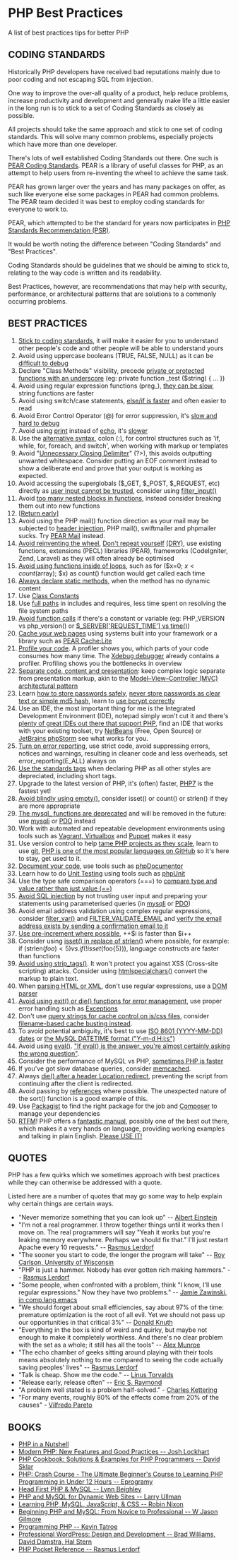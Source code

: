 # PHP Best Practices
A list of best practices tips for better PHP

## CODING STANDARDS

Historically PHP developers have received bad reputations mainly due to poor coding and not escaping SQL from injection.

One way to improve the over-all quality of a product, help reduce problems, increase productivity and development and generally make life a little easier in the long run is to stick to a set of Coding Standards as closely as possible.

All projects should take the same approach and stick to one set of coding standards. This will solve many common problems, especially projects which have more than one developer.

There's lots of well established Coding Standards out there. One such is [PEAR Coding Standards](http://pear.php.net/manual/en/standards.php). PEAR is a library of useful classes for PHP, as an attempt to help users from re-inventing the wheel to achieve the same task.

PEAR has grown larger over the years and has many packages on offer, as such like everyone else some packages in PEAR had common problems. The PEAR team decided it was best to employ coding standards for everyone to work to.

PEAR, which attempted to be the standard for years now participates in [PHP Standards Recommendation (PSR)](http://www.php-fig.org/psr/).

It would be worth noting the difference between "Coding Standards" and "Best Practices".

Coding Standards should be guidelines that we should be aiming to stick to, relating to the way code is written and its readability.

Best Practices, however, are recommendations that may help with security, performance, or architectural patterns that are solutions to a commonly occurring problems.

## BEST PRACTICES

1. [Stick to coding standards](http://talks.php.net/show/php-best-practices/15), it will make it easier for you to understand other people's code and other people will be able to understand yours
2. Avoid using uppercase booleans (TRUE, FALSE, NULL) as it can be [difficult to debug](http://3v4l.org/4Ze6h)
3. Declare "Class Methods" visibility, precede [private or protected functions with an underscore](http://framework.zend.com/manual/1.12/en/coding-standard.naming-conventions.html) (eg: private function _test ($string) { ... })
4. Avoid using regular expression functions (preg_), [they can be slow](http://talks.php.net/show/php-best-practices/36), string functions are faster
5. Avoid using switch/case statements, [else/if is faster](http://wayback.archive.org/web/20100706232020/http://www.php.lt/benchmark/phpbench.php) and often easier to read
6. Avoid Error Control Operator (@) for error suppression, it's [slow and hard to debug](http://michelf.com/weblog/2005/bad-uses-of-the-at-operator/)
7. Avoid using [print](http://www.php.net/print) instead of [echo](http://www.php.net/echo), it's [slower](http://www.phpbench.com/)
8. Use the [alternative syntax](http://php.net/manual/en/control-structures.alternative-syntax.php), colon (:), for control structures such as 'if, while, for, foreach, and switch', when working with markup or templates
9. Avoid "[Unnecessary Closing Delimiter](https://blogs.oracle.com/netbeansphp/entry/improve_your_code_with_new)" (?>), this avoids outputting unwanted whitespace. Consider putting an EOF comment instead to show a deliberate end and prove that your output is working as expected.
10. Avoid accessing the superglobals ($_GET, $_POST, $_REQUEST, etc) directly as [user input cannot be trusted](http://talks.php.net/show/php-best-practices/19), consider using [filter_input()](http://www.php.net/filter_input)
11. Avoid [too many nested blocks in functions](http://phpmd.org/rules/codesize.html), instead consider breaking them out into new functions
12. [[Return early]](https://gist.github.com/jpswade/624074588ec55efd7537)
13. Avoid using the PHP mail() function direction as your mail may be subjected to [header injection](http://www.php.net/manual/en/function.mail.php#56788), PHP mail(), swiftmailer and phpmailer sucks. Try [PEAR Mail](http://pear.php.net/package/mail) instead.
14. [Avoid reinventing the wheel](http://talks.php.net/show/php-best-practices/6), [Don't repeat yourself](http://reinholdweber.com/php/php-programmers-evolution-scribble/) [(DRY)](http://en.wikipedia.org/wiki/Don't_repeat_yourself), use existing functions, extensions (PECL) libraries (PEAR), frameworks (CodeIgniter, Zend, Laravel) as they will often already be optimised
15. [Avoid using functions inside of loops](http://wayback.archive.org/web/20100706232020/http://www.php.lt/benchmark/phpbench.php), such as for ($x=0; $x < count($array); $x) as count() function would get called each time
16. [Always declare static methods](http://www.ilia.ws/files/zend_performance.pdf), when the method has no dynamic content
17. Use [Class Constants](http://www.ilia.ws/files/zend_performance.pdf)
18. Use [full paths](http://wayback.archive.org/web/20100201223601/http://t3.dotgnu.info/blog/php/include_once-mostly-harmless.html) in includes and requires, less time spent on resolving the file system paths
19. [Avoid function calls](http://www.ilia.ws/files/zend_performance.pdf) if there's a constant or variable (eg: PHP_VERSION vs php_version() or [$_SERVER['REQUEST_TIME'] vs time()](http://www.php.net/time))
20. [Cache your web pages](http://phplens.com/phpeverywhere/tuning-apache-php) using systems built into your framework or a library such as [PEAR Cache:Lite](http://pear.php.net/Cache_Lite)
21. [Profile your code](http://talks.php.net/show/php-best-practices/39). A profiler shows you, which parts of your code consumes how many time. The [Xdebug debugger](http://xdebug.org/) already contains a profiler. Profiling shows you the bottlenecks in overview
22. [Separate code, content and presentation](http://wayback.archive.org/web/20090209025333/http://www.ibm.com/developerworks/library/wa-phprock1/index.html): keep complex logic separate from presentation markup, akin to the [Model–View–Controller (MVC) architectural pattern](http://www.slideshare.net/crodas/nonframework-mvc-sites-with-php)
23. Learn [how to store passwords safely](https://alias.io/2010/01/store-passwords-safely-with-php-and-mysql/), [never store passwords as clear text or simple md5 hash](http://talks.php.net/show/php-best-practices/28), learn to [use bcrypt correctly](http://blog.ircmaxell.com/2012/12/seven-ways-to-screw-up-bcrypt.html)
24. Use an IDE, the most important thing for me is the Integrated Development Environment (IDE), notepad simply won't cut it and there's [plenty of great IDEs out there that support PHP](http://www.smashingmagazine.com/2009/02/the-big-php-ides-test-why-use-oneand-which-to-choose/), find an IDE that works with your existing toolset, try [NetBeans](https://netbeans.org/) (Free, Open Source) or [JetBrains phpStorm](http://amzn.to/1J7lh14) see what works for you.
25. [Turn on error reporting](http://talks.php.net/show/php-best-practices/11), use strict code, avoid suppressing errors, notices and warnings, resulting in cleaner code and less overheads, set error_reporting(E_ALL) always on
26. [Use the standards <?php ... ?> tags](http://talks.php.net/show/php-best-practices/10) when declaring PHP as all other styles are depreciated, including short tags.
27. Upgrade to the latest version of PHP, it's (often) faster, [PHP7](http://talks.php.net/oz15#/) is the fastest yet!
28. [Avoid blindly using empty()](http://www.zachstronaut.com/posts/2009/02/09/careful-with-php-empty.html), consider isset() or count() or strlen() if they are more appropriate
29. [The mysql_ functions are deprecated](https://wiki.php.net/rfc/mysql_deprecation) and will be removed in the future: use [mysqli](http://php.net/manual/en/book.mysqli.php) or [PDO](http://php.net/manual/en/ref.pdo-mysql.php) instead
30. Work with automated and repeatable development environments using tools such as [Vagrant, Virtualbox](http://talks.php.net/velocity15#/php_contribute2) and [Puppet](https://puphpet.com/) makes it easy
31. Use version control to help [tame PHP projects as they scale](http://talks.php.net/show/taming-large-scale/0), learn to use [git](https://en.wikipedia.org/wiki/Git_(software)), [PHP is one of the most popular languages on GitHub](http://adambard.com/blog/top-github-languages-2014/) so it's here to stay, get used to it.
32. [Document your code](http://talks.php.net/show/php-best-practices/16), use tools such as [phpDocumentor](http://www.phpdoc.org/)
33. Learn how to do [Unit Testing](http://talks.php.net/show/tdd-dpc7/4) using tools such as [phpUnit](https://phpunit.de/)
34. Use the type safe comparison operators (===) to [compare type and value rather than just value (==)](http://talks.php.net/show/php-best-practices/8)
35. [Avoid SQL injection](http://talks.php.net/show/php-best-practices/21) by not trusting user input and preparing your statements using parameterised queries (in [mysqli](http://php.net/manual/en/mysqli.prepare.php) or [PDO](http://www.php.net/manual/en/pdo.prepare.php))
36. Avoid email address validation using complex regular expressions, consider [filter_var()](http://www.php.net/filter_var) and [FILTER_VALIDATE_EMAIL](http://php.net/manual/en/filter.filters.validate.php) and [verify the email address exists by sending a confirmation email to it](http://davidcel.is/posts/stop-validating-email-addresses-with-regex/)
37. [Use pre-increment where possible](http://talks.php.net/show/php-best-practices/32), ++$i is faster than $i++
38. Consider using [isset() in replace of strlen()](http://blog.dynom.nl/archives/String-length-vs-isset-to-check-string-lengths_20070807_5.html) where possible, for example: if (strlen($foo) < 5) vs. if (!isset($foo{5})), language constructs are faster than functions
39. [Avoid using strip_tags()](http://talks.php.net/show/vrana-security/2). It won't protect you against XSS (Cross-site scripting) attacks. Consider using [htmlspecialchars()](http://www.php.net/htmlspecialchars) convert the markup to plain text.
40. When [parsing HTML or XML](http://wayback.archive.org/web/20090206223245/http://htmlparsing.icenine.ca/doku.php), don't use regular expressions, use a [DOM parser](http://www.php.net/dom)
41. [Avoid using exit() or die() functions for error management](http://www.phpfreaks.com/blog/or-die-must-die), use proper error handling such as [Exceptions](http://php.net/manual/en/language.exceptions.php)
42. Don't use [query strings for cache control on js/css files](http://www.stevesouders.com/blog/2008/08/23/revving-filenames-dont-use-querystring/), consider [filename-based cache busting instead](https://raw.githubusercontent.com/h5bp/server-configs-apache/master/src/web_performance/filename-based_cache_busting.conf).
43. To avoid potential ambiguity, it's best to use [ISO 8601 (YYYY-MM-DD) dates](http://php.net/strtotime) or [the MySQL DATETIME format ("Y-m-d H:i:s")](http://php.net/date)
44. Avoid using [eval()](http://www.php.net/eval). ["If eval() is the answer, you're almost certainly asking the wrong question"](https://books.google.co.uk/books?id=dm2_jgULbBUC&pg=PT115&lpg=PT115&dq=%22If+eval()+is+the+answer,+you%E2%80%99re+almost+certainly+asking+the+wrong+question.%22&source=bl&ots=0jJXPb_imA&sig=BAzHyEOvC4goCQsCX26aQloKYsg&hl=en&sa=X&ved=0CEAQ6AEwBWoVChMI0JebzciryAIViNGACh2AFAG2#v=onepage&q=%22If%20eval()%20is%20the%20answer%2C%20you%E2%80%99re%20almost%20certainly%20asking%20the%20wrong%20question.%22&f=false).
45. Consider the performance of MySQL vs PHP, [sometimes PHP is faster](http://highscalability.com/blog/2010/3/23/digg-4000-performance-increase-by-sorting-in-php-rather-than.html)
46. If you've got slow database queries, consider [memcached](http://code.tutsplus.com/tutorials/turbocharge-your-website-with-memcached--net-23939).
47. Always [die() after a header Location redirect](http://richardlynch.blogspot.co.uk/2007/06/php-header-location-redirect-refresh.html), preventing the script from continuing after the client is redirected.
48. Avoid passing by [references](http://schlueters.de/blog/archives/125-Do-not-use-PHP-references.html) where possible. The unexpected nature of the sort() function is a good example of this.
49. Use [Packagist](https://packagist.org/) to find the right package for the job and [Composer](https://getcomposer.org/) to manage your dependencies
50. [RTFM](http://en.wikipedia.org/wiki/RTFM)! PHP offers a [fantastic manual](http://www.php.net/manual/), possibly one of the best out there, which makes it a very hands on language, providing working examples and talking in plain English. [Please USE IT!](http://xkcd.com/293/)

## QUOTES

PHP has a few quirks which we sometimes approach with best practices while they can otherwise be addressed with a quote.

Listed here are a number of quotes that may go some way to help explain why certain things are certain ways.

* "Never memorize something that you can look up" -- [Albert Einstein](http://www.goodreads.com/quotes/24194-never-memorize-something-that-you-can-look-up)
* "I'm not a real programmer. I throw together things until it works then I move on. The real programmers will say "Yeah it works but you're leaking memory everywhere. Perhaps we should fix that." I'll just restart Apache every 10 requests." -- [Rasmus Lerdorf](http://itc.conversationsnetwork.org/shows/detail3298.html)
* "The sooner you start to code, the longer the program will take" -- [Roy Carlson, University of Wisconsin](http://www.bowdoin.edu/~ltoma/teaching/cs340/spring05/coursestuff/Bentley_BumperSticker.pdf)
* "PHP is just a hammer. Nobody has ever gotten rich making hammers." -- [Rasmus Lerdorf](https://twitter.com/rasmus/status/466911047044300800)
* "Some people, when confronted with a problem, think "I know, I'll use regular expressions." Now they have two problems." -- [Jamie Zawinski, in comp.lang.emacs](http://regex.info/blog/2006-09-15/247)
* "We should forget about small efficiencies, say about 97% of the time: premature optimization is the root of all evil. Yet we should not pass up our opportunities in that critical 3%" -- [Donald Knuth](http://en.wikipedia.org/wiki/Donald_Knuth)
* "Everything in the box is kind of weird and quirky, but maybe not enough to make it completely worthless. And there's no clear problem with the set as a whole; it still has all the tools" -- [Alex Munroe](http://blog.codinghorror.com/the-php-singularity/)
* "The echo chamber of geeks sitting around playing with their tools means absolutely nothing to me compared to seeing the code actually saving peoples' lives" -- [Rasmus Lerdorf](http://www.infoworld.com/article/2609877/web-development/believe-the-hype--php-founder-backs-facebook-s-hiphop-technology.html)
* "Talk is cheap. Show me the code." -- [Linus Torvalds](https://lkml.org/lkml/2000/8/25/132)
* "Release early, release often" -- [Eric S. Raymond](https://en.wikipedia.org/wiki/The_Cathedral_and_the_Bazaar)
* "A problem well stated is a problem half-solved." - [Charles Kettering](http://www.levyinnovation.com/a-problem-well-stated-is-half-solved)
* "For many events, roughly 80% of the effects come from 20% of the causes" - [Vilfredo Pareto](http://www.goodreads.com/author/quotes/386776.Vilfredo_Pareto)

## BOOKS

* [PHP in a Nutshell](http://amzn.to/1RqN67v)
* [Modern PHP: New Features and Good Practices -- Josh Lockhart](http://amzn.to/1MooHQw)
* [PHP Cookbook: Solutions & Examples for PHP Programmers -- David Sklar](http://amzn.to/1Ij4Zmn)
* [PHP: Crash Course - The Ultimate Beginner's Course to Learning PHP Programming in Under 12 Hours -- Eprogramy](http://amzn.to/1Ij5aOJ)
* [Head First PHP & MySQL -- Lynn Beighley](http://amzn.to/1Mop9ye)
* [PHP and MySQL for Dynamic Web Sites -- Larry Ullman](http://amzn.to/1Mopfpw)
* [Learning PHP, MySQL, JavaScript, & CSS -- Robin Nixon](http://amzn.to/1KkyGpu)
* [Beginning PHP and MySQL: From Novice to Professional -- W Jason Gilmore](http://amzn.to/1MopvEX)
* [Programming PHP -- Kevin Tatroe](http://amzn.to/1GD0gqi)
* [Professional WordPress: Design and Development -- Brad Williams, David Damstra, Hal Stern](http://amzn.to/1GD0Vry)
* [PHP Pocket Reference -- Rasmus Lerdorf](http://amzn.to/1Ij4HvQ)

